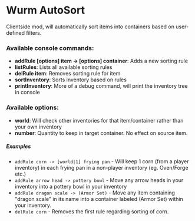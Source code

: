 # Wurm AutoSort
Clientside mod, will automatically sort items into containers based on user-defined filters.

### Available console commands:
* **addRule [options] item -> [options] container**: Adds a new sorting rule
* **listRules**: Lists all available sorting rules
* **delRule item**: Removes sorting rule for item
* **sortInventory**: Sorts inventory based on rules
* **printInventory**: More of a debug command, will print the inventory tree in console

### Available options:
* **world**: Will check other inventories for that item/container rather than your own inventory
* **__number__**: Quantity to keep in target container. No effect on source item.

##### Examples
* ```addRule corn -> [world|1] frying pan``` - Will keep 1 corn (from a player inventory) in each frying pan in a non-player inventory (eg. Oven/Forge etc.)
* ```addRule arrow head -> pottery bowl``` - Move any arrow heads in your inventory into a pottery bowl in your inventory
* ```addRule dragon scale -> (Armor Set)``` - Move any item containing "dragon scale" in its name into a container labeled (Armor Set) within your inventory.
* ```delRule corn``` - Removes the first rule regarding sorting of corn.